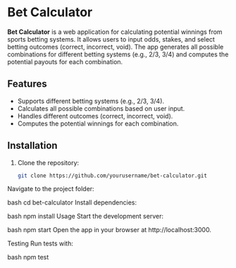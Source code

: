 # Bet Calculator

**Bet Calculator** is a web application for calculating potential winnings from sports betting systems. It allows users to input odds, stakes, and select betting outcomes (correct, incorrect, void). The app generates all possible combinations for different betting systems (e.g., 2/3, 3/4) and computes the potential payouts for each combination.

## Features

- Supports different betting systems (e.g., 2/3, 3/4).
- Calculates all possible combinations based on user input.
- Handles different outcomes (correct, incorrect, void).
- Computes the potential winnings for each combination.

## Installation

1. Clone the repository:
   ```bash
   git clone https://github.com/yourusername/bet-calculator.git
Navigate to the project folder:

bash
cd bet-calculator
Install dependencies:

bash
npm install
Usage
Start the development server:

bash
npm start
Open the app in your browser at http://localhost:3000.

Testing
Run tests with:

bash
npm test
